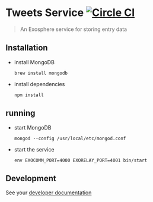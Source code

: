 # Tweets Service [![Circle CI](https://circleci.com/gh/Originate/exosphere-tweets-service.svg?style=shield&circle-token=b571517a2b36b03bd440ad7056d2a072c463dc63)](https://circleci.com/gh/Originate/exosphere-tweets-service)
> An Exosphere service for storing entry data


## Installation

* install MongoDB

  ```
  brew install mongodb
  ```

* install dependencies

  ```
  npm install
  ```


## running

* start MongoDB

  ```
  mongod --config /usr/local/etc/mongod.conf
  ```

* start the service

  ```
  env EXOCOMM_PORT=4000 EXORELAY_PORT=4001 bin/start
  ```


## Development

See your [developer documentation](CONTRIBUTING.md)
